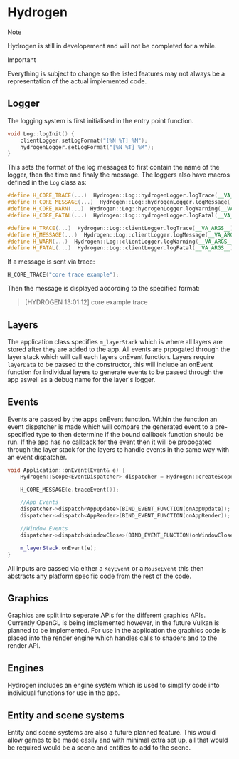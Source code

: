 # Hydrogen
>[!NOTE] 
>Hydrogen is still in developement and will not be completed for a while.

>[!IMPORTANT]
>Everything is subject to change so the listed features may not always be a representation of the actual implemented code. 


## Logger ##
The logging system is first initialised in the entry point function.
```cpp
void Log::logInit() {
	clientLogger.setLogFormat("[%N %T] %M");
	hydrogenLogger.setLogFormat("[%N %T] %M");
}
```
This sets the format of the log messages to first contain the name of the logger, then the time and finaly the message.
The loggers also have macros defined in the `Log` class as:
```cpp
#define H_CORE_TRACE(...)  Hydrogen::Log::hydrogenLogger.logTrace(__VA_ARGS__)
#define H_CORE_MESSAGE(...)  Hydrogen::Log::hydrogenLogger.logMessage(__VA_ARGS__)
#define H_CORE_WARN(...)  Hydrogen::Log::hydrogenLogger.logWarning(__VA_ARGS__)
#define H_CORE_FATAL(...)  Hydrogen::Log::hydrogenLogger.logFatal(__VA_ARGS__)

#define H_TRACE(...)  Hydrogen::Log::clientLogger.logTrace(__VA_ARGS__)
#define H_MESSAGE(...)  Hydrogen::Log::clientLogger.logMessage(__VA_ARGS__)
#define H_WARN(...)  Hydrogen::Log::clientLogger.logWarning(__VA_ARGS__)
#define H_FATAL(...)  Hydrogen::Log::clientLogger.logFatal(__VA_ARGS__)
```
If a message is sent via trace:
```cpp
H_CORE_TRACE("core trace example");
```

Then the message is displayed according to the specified format:
>[HYDROGEN 13:01:12] core example trace

## Layers ##
The application class specifies `m_layerStack` which is where all layers are stored after they are added to the app. All events are prpogated through the layer stack which will call each layers onEvent function.
Layers require `layerData` to be passed to the constructor, this will include an onEvent function for individual layers to generate events to be passed through the app aswell as a debug name for the layer's logger.

## Events ##
Events are passed by the apps onEvent function. Within the function an event dispatcher is made which will compare the generated event to a pre-specified type to then determine if the bound callback function should be run. If the app has no callback for the event then it will be propogated through the layer stack for the layers to handle events in the same way with an event dispatcher.
``` cpp
void Application::onEvent(Event& e) {
	Hydrogen::Scope<EventDispatcher> dispatcher = Hydrogen::createScope<EventDispatcher>(e);

	H_CORE_MESSAGE(e.traceEvent());

	//App Events
	dispatcher->dispatch<AppUpdate>(BIND_EVENT_FUNCTION(onAppUpdate));
	dispatcher->dispatch<AppRender>(BIND_EVENT_FUNCTION(onAppRender));

	//Window Events
	dispatcher->dispatch<WindowClose>(BIND_EVENT_FUNCTION(onWindowClose));

	m_layerStack.onEvent(e);
}
```
All inputs are passed via either a `KeyEvent` or a `MouseEvent` this then abstracts any platform specific code from the rest of the code.

## Graphics ## 
Graphics are split into seperate APIs for the different graphics APIs. Currently OpenGL is being implemented however, in the future Vulkan is planned to be implemented.
For use in the application the graphics code is placed into the render engine which handles calls to shaders and to the render API.

## Engines ##
Hydrogen includes an engine system which is used to simplify code into individual functions for use in the app.

## Entity and scene systems ## 
Entity and scene systems are also a future planned feature. This would allow games to be made easily and with minimal extra set up, all that would be required would be a scene and entities to add to the scene.
